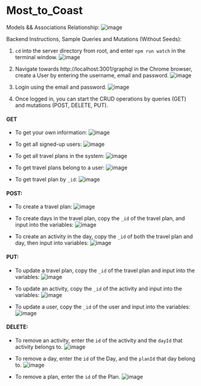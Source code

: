 # Most_to_Coast

Models && Associations Relationship:
![image](https://user-images.githubusercontent.com/95199209/180568848-c4412f55-cbd9-4585-b01e-46a1eff988b9.png)

Backend Instructions, Sample Queries and Mutations (Without Seeds):
1. `cd` into the server directory from root, and enter `npm run watch` in the terminal window.
![image](https://user-images.githubusercontent.com/95199209/180853021-4ccbb44d-eae1-4e3c-a259-eacbac089194.png)

2. Navigate towards http://localhost:3001/graphql in the Chrome browser, create a User by entering the username, email and password.
![image](https://user-images.githubusercontent.com/95199209/180853710-c0af7bd1-1ec8-4f84-87ff-ed6f66b8b2e9.png)

3. Login using the email and password.
![image](https://user-images.githubusercontent.com/95199209/180853866-135f03f9-96ec-4686-b22d-21df52e7f464.png)

4. Once logged in, you can start the CRUD operations by queries (GET) and mutations (POST, DELETE, PUT).

#### GET
- To get your own information: 
![image](https://user-images.githubusercontent.com/95199209/180854317-c86806e4-38c8-4df5-a223-4cd8836d837f.png)

- To get all signed-up users:
![image](https://user-images.githubusercontent.com/95199209/180854472-2e55f50e-020e-4df4-9066-71ba5617ad07.png)

- To get all travel plans in the system:
![image](https://user-images.githubusercontent.com/95199209/180856698-38c92830-36f6-4569-8571-75d28e1a9c6f.png)

- To get travel plans belong to a user:
![image](https://user-images.githubusercontent.com/95199209/180856798-2c7b3729-d933-4b80-91b6-c55651414e62.png)

- To get travel plan by `_id`:
![image](https://user-images.githubusercontent.com/95199209/180857148-286ddae4-8791-4170-881a-83e0f75fe8b1.png)

#### POST:
- To create a travel plan: 
![image](https://user-images.githubusercontent.com/95199209/180855508-8a84de3d-2912-423e-a6a2-a80a8b8d01e6.png)

- To create days in the travel plan, copy the `_id` of the travel plan, and input into the variables:
![image](https://user-images.githubusercontent.com/95199209/180855990-98a0016b-db0b-460c-9253-15e68bd39654.png)

- To create an activity in the day, copy the `_id` of both the travel plan and day, then input into variables:
![image](https://user-images.githubusercontent.com/95199209/180856572-a64e7083-c42e-4ea3-9426-6868b6a42276.png)

#### PUT:
- To update a travel plan, copy the `_id` of the travel plan and input into the variables:
![image](https://user-images.githubusercontent.com/95199209/180858138-25247beb-2dc8-40fa-900a-5a8c2436f033.png)

- To update an activity, copy the `_id` of the activity and input into the variables:
![image](https://user-images.githubusercontent.com/95199209/180859841-65b712dc-ad4d-48fb-a611-f5307ed43e27.png)

- To update a user, copy the `_id` of the user and input into the variables:
![image](https://user-images.githubusercontent.com/95199209/180872904-ceb407d4-c115-40aa-9525-91f085c890ca.png)

#### DELETE:
- To remove an activity, enter the `id` of the activity and the `dayId` that activity belongs to.
![image](https://user-images.githubusercontent.com/95199209/180860910-231a8ef1-b11b-4431-b3a6-dc054f0fb1b8.png)

- To remove a day, enter the `id` of the Day, and the `planId` that day belong to.
![image](https://user-images.githubusercontent.com/95199209/180861448-26683d31-a2f4-4b5b-bf40-1647833b1194.png)

- To remove a plan, enter the `id` of the Plan.
![image](https://user-images.githubusercontent.com/95199209/180862195-adbf805a-a63e-49f8-9902-d6b751158849.png)


